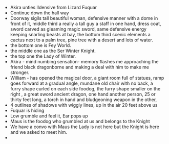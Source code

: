 - Akira unties Ildensive from Lizard Fuquar
-  Continue down the hall way
- Doorway sigils tall beautiful woman, defensive manner with a dome in front of it, middle third a really a tall guy a staff in one hand, dress coat, sword carved as gleaming magic sword, same defensive energy keeping snarling beasts at bay, the bottom third scenic elements a cactus next to a palm tree, pine tree with a desert and lots of water.
- the bottom one is Fey World.
- the middle one as the Ser Winter Knight.
- the top one the Lady of Winter.
-  Akira - mind numbing sensation- memory flashes  me approaching the friend black dragonborne and making a deal with him to make me stronger. 
- William - has opened the magical door, a giant room full of statues, ramp goes forward at a gradual angle, mundane old chair with no back, a furry shape curled on each side foodog, the furry shape smaller on the right , a great sword ancient dragon, one hand another person, 25 or thirty feet long, a torch in hand and bludgeoning weapon in the other,
- 4 outlines of shadows with wiggly lines, up in the air 20 feet above us 
- Fuquar is hiding
- Low grumble and feel it, Ear pops up
- Maus is the foodog who grumbled at us and belongs to the Knight
- We have a convo with Maus the Lady is not here but the Knight is here and we asked to meet him. 
- 